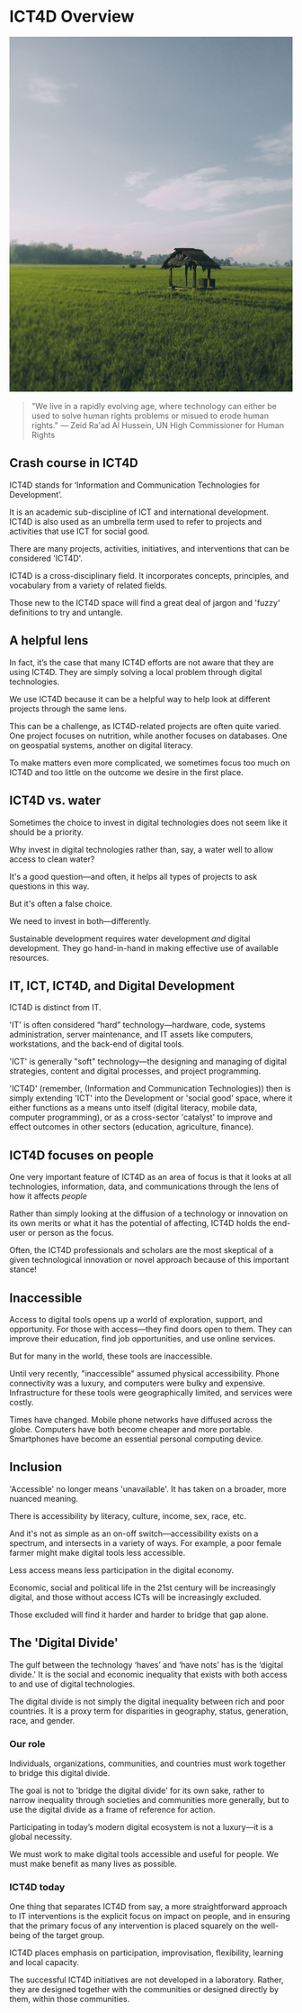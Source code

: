 # ICT4D Overview

![ict4d-overview](../images/ict4d-overview.jpg)

> "We live in a rapidly evolving age, where technology can either be used to solve human rights problems or misued to erode human rights." — Zeid Ra'ad Al Hussein, UN High Commissioner for Human Rights



## Crash course in ICT4D

ICT4D stands for ‘Information and Communication Technologies for Development’.

It is an academic sub-discipline of ICT and international development. ICT4D is also used as an umbrella term used to refer to projects and activities that use ICT for social good.

There are many projects, activities, initiatives, and interventions that can be considered 'ICT4D'.

ICT4D is a cross-disciplinary field. It incorporates concepts, principles, and vocabulary from a variety of related fields.

Those new to the ICT4D space will find a great deal of jargon and 'fuzzy' definitions to try and untangle.



## A helpful lens

In fact, it’s the case that many ICT4D efforts are not aware that they are using ICT4D. They are simply solving a local problem through digital technologies.

We use ICT4D because it can be a helpful way to help look at different projects through the same lens.

This can be a challenge, as ICT4D-related projects are often quite varied. One project focuses on nutrition, while another focuses on databases. One on geospatial systems, another on digital literacy.

To make matters even more complicated, we sometimes focus too much on ICT4D and too little on the outcome we desire in the first place.



## ICT4D vs. water

Sometimes the choice to invest in digital technologies does not seem like it should be a priority.

Why invest in digital technologies rather than, say, a water well to allow access to clean water?

It's a good question—and often, it helps all types of projects to ask questions in this way.

But it's often a false choice.

We need to invest in both—differently.

Sustainable development requires water development *and* digital development. They go hand-in-hand in making effective use of available resources.



## IT, ICT, ICT4D, and Digital Development

ICT4D is distinct from IT.

'IT' is often considered “hard” technology—hardware, code, systems administration, server maintenance, and IT assets like computers, workstations, and the back-end of digital tools.

'ICT' is generally "soft" technology—the designing and managing of digital strategies, content and digital processes, and project programming.

'ICT4D' (remember, \(Information and Communication Technologies\)) then is simply extending 'ICT' into the Development or 'social good' space, where it either functions as a means unto itself (digital literacy, mobile data, computer programming), or as a cross-sector 'catalyst' to improve and effect outcomes in other sectors (education, agriculture, finance).



## ICT4D focuses on people

One very important feature of ICT4D as an area of focus is that it looks at all technologies, information, data, and communications through the lens of how it affects *people*

Rather than simply looking at the diffusion of a technology or innovation on its own merits or what it has the potential of affecting, ICT4D holds the end-user or person as the focus.

Often, the ICT4D professionals and scholars are the most skeptical of a given technological innovation or novel approach because of this important stance!



## Inaccessible

Access to digital tools opens up a world of exploration, support, and opportunity. For those with access—they find doors open to them. They can improve their education, find job opportunities, and use online services.

But for many in the world, these tools are inaccessible.

Until very recently, "inaccessible" assumed physical accessibility. Phone connectivity was a luxury, and computers were bulky and expensive. Infrastructure for these tools were geographically limited, and services were costly.

Times have changed. Mobile phone networks have diffused across the globe. Computers have both become cheaper and more portable. Smartphones have become an essential personal computing device.



## Inclusion

'Accessible' no longer means 'unavailable'. It has taken on a broader, more nuanced meaning.

There is accessibility by literacy, culture, income, sex, race, etc.

And it's not as simple as an on-off switch—accessibility exists on a spectrum, and intersects in a variety of ways. For example, a poor female farmer might make digital tools less accessible.

Less access means less participation in the digital economy.

Economic, social and political life in the 21st century will be increasingly digital, and those without access ICTs will be increasingly excluded.

Those excluded will find it harder and harder to bridge that gap alone.



## The 'Digital Divide'

The gulf between the technology ‘haves’ and ‘have nots’ has is the ‘digital divide.' It is the social and economic inequality that exists with both access to and use of digital technologies.

The digital divide is not simply the digital inequality between rich and poor countries. It is a proxy term for disparities in geography, status, generation, race, and gender.



### Our role

Individuals, organizations, communities, and countries must work together to bridge this digital divide.

The goal is not to 'bridge the digital divide' for its own sake, rather to narrow inequality through societies and communities more generally, but to use the digital divide as a frame of reference for action.

Participating in today’s modern digital ecosystem is not a luxury—it is a global necessity.

We must work to make digital tools accessible and useful for people. We must make benefit as many lives as possible.


### ICT4D today

One thing that separates ICT4D from say, a more straightforward approach to IT interventions is the explicit focus on impact on people, and in ensuring that the primary focus of any intervention is placed squarely on the well-being of the target group.

ICT4D places emphasis on participation, improvisation, flexibility, learning and local capacity.

The successful ICT4D initiatives are not developed in a laboratory. Rather, they are designed together with the communities or designed directly by them, within those communities.


